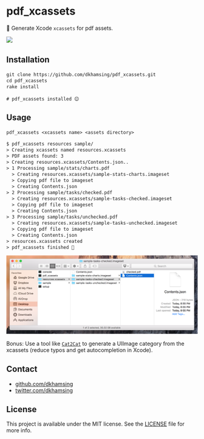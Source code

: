 # pdf_xcassets

:train: Generate Xcode `xcassets` for pdf assets.

![](http://i.giphy.com/zFCFZzX0KkJnW.gif)

## Installation

```shell
git clone https://github.com/dkhamsing/pdf_xcassets.git
cd pdf_xcassets
rake install

# pdf_xcassets installed 😊
```

## Usage

	pdf_xcassets <xcassets name> <assets directory>

```shell
$ pdf_xcassets resources sample/
> Creating xcassets named resources.xcassets
> PDF assets found: 3
> Creating resources.xcassets/Contents.json..
> 1 Processing sample/stats/charts.pdf
  > Creating resources.xcassets/sample-stats-charts.imageset
  > Copying pdf file to imageset
  > Creating Contents.json
> 2 Processing sample/tasks/checked.pdf
  > Creating resources.xcassets/sample-tasks-checked.imageset
  > Copying pdf file to imageset
  > Creating Contents.json
> 3 Processing sample/tasks/unchecked.pdf
  > Creating resources.xcassets/sample-tasks-unchecked.imageset
  > Copying pdf file to imageset
  > Creating Contents.json
> resources.xcassets created
> pdf_xcassets finished 🎉
```

![](assets/sample-xcassets.png)

Bonus: Use a tool like [`Cat2Cat`](https://github.com/vokal/Cat2Cat) to generate a UIImage category from the xcassets (reduce typos and get autocompletion in Xcode).

## Contact

- [github.com/dkhamsing](https://github.com/dkhamsing)
- [twitter.com/dkhamsing](https://twitter.com/dkhamsing)

## License

This project is available under the MIT license. See the [LICENSE](LICENSE) file for more info.
